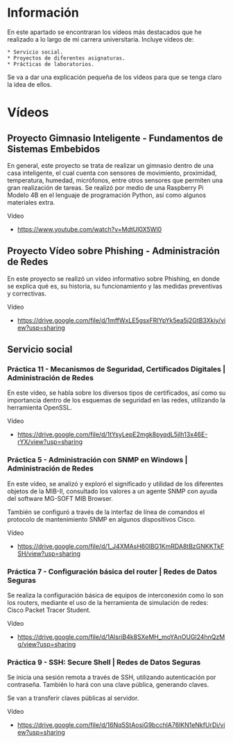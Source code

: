 # Información

En este apartado se encontraran los vídeos más destacados que he realizado a lo largo de mi carrera universitaria. Incluye vídeos de:

    * Servicio social.
    * Proyectos de diferentes asignaturas.
    * Prácticas de laboratorios. 

Se va a dar una explicación pequeña de los vídeos para que se tenga claro la idea de ellos. 

# Vídeos

## Proyecto Gimnasio Inteligente - Fundamentos de Sistemas Embebidos

En general, este proyecto se trata de realizar un gimnasio dentro de una casa inteligente, el cual cuenta con sensores de movimiento, proximidad, temperatura, humedad, micrófonos, entre otros sensores que permiten una gran realización de tareas. Se realizó por medio de una Raspberry Pi Modelo 4B en el lenguaje de programación Python, así como algunos materiales extra. 

Vídeo

- https://www.youtube.com/watch?v=MdtUl0X5Wl0

## Proyecto Vídeo sobre Phishing - Administración de Redes

En este proyecto se realizó un vídeo informativo sobre Phishing, en donde se explica qué es, su historia, su funcionamiento y las medidas preventivas y correctivas. 

Vídeo

- https://drive.google.com/file/d/1mffWxLE5gsxFRlYpYk5ea5j2GtB3Xkiy/view?usp=sharing 

## Servicio social

### Práctica 11 - Mecanismos de Seguridad, Certificados Digitales | Administración de Redes

En este vídeo, se habla sobre los diversos tipos de certificados, así como su importancia dentro de los esquemas de seguridad en las redes, utilizando la herramienta OpenSSL. 

Vídeo

- https://drive.google.com/file/d/1tYsyLepE2mgk8pyqdL5jIh13x46E-rYX/view?usp=sharing


### Práctica 5 - Administración con SNMP en Windows | Administración de Redes 

En este vídeo, se analizó y exploró el significado y utilidad de los diferentes objetos de la MIB-II, consultado los valores a un agente SNMP con ayuda del software MG-SOFT MIB Browser. 

También se configuró a través de la interfaz de línea de comandos el protocolo de mantenimiento SNMP en algunos dispositivos Cisco. 

Vídeo

- https://drive.google.com/file/d/1_J4XMAsH60lBG1KmRDA8tBzGNKKTkFSH/view?usp=sharing


### Práctica 7 - Configuración básica del router | Redes de Datos Seguras

Se realiza la configuración básica de equipos de interconexión como lo son los routers, mediante el uso de la herramienta de simulación de redes: Cisco Packet Tracer Student. 

Vídeo

- https://drive.google.com/file/d/1AlsriB4k8SXeMH_moYAnOUGl24hnQzMg/view?usp=sharing

### Práctica 9 - SSH: Secure Shell | Redes de Datos Seguras

Se inicia una sesión remota a través de SSH, utilizando autenticación por contraseña. También lo hará con una clave pública, generando claves. 

Se van a transferir claves públicas al servidor.

Vídeo

- https://drive.google.com/file/d/16Nq5StAosiG9bcchlA76lKN1eNkfUrDi/view?usp=sharing



